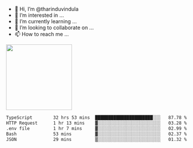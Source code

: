 - 👋 Hi, I’m @tharinduvindula
- 👀 I’m interested in ...
- 🌱 I’m currently learning ...
- 💞️ I’m looking to collaborate on ...
- 📫 How to reach me ...

<!---
tharinduvindula/tharinduvindula is a ✨ special ✨ repository because its `README.md` (this file) appears on your GitHub profile.
You can click the Preview link to take a look at your changes.
--->

<img height="180em" src="https://github-readme-stats.vercel.app/api?username=tharinduvindula&show_icons=true&hide_border=false&&count_private=true&include_all_commits=true" />


<!--START_SECTION:waka-->

```txt
TypeScript        32 hrs 53 mins  ██████████████████████░░░   87.78 %
HTTP Request      1 hr 13 mins    ▓░░░░░░░░░░░░░░░░░░░░░░░░   03.28 %
.env file         1 hr 7 mins     ▓░░░░░░░░░░░░░░░░░░░░░░░░   02.99 %
Bash              53 mins         ▓░░░░░░░░░░░░░░░░░░░░░░░░   02.37 %
JSON              29 mins         ▒░░░░░░░░░░░░░░░░░░░░░░░░   01.32 %
```

<!--END_SECTION:waka-->
